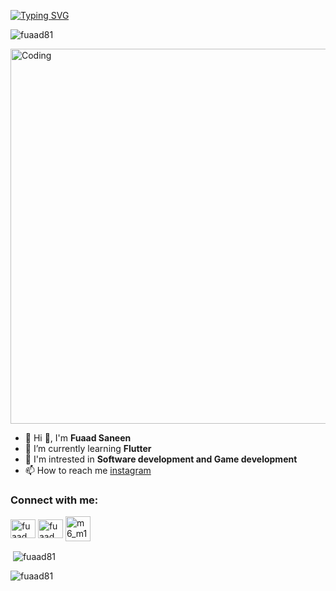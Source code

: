 
[![Typing SVG](https://readme-typing-svg.demolab.com?font=vina+sans&size=30&pause=1000&color=0BF700&random=false&width=435&lines=Fuaad+Saneen;Passionate+in+SOFTWARE+DEVELOPER)](https://git.io/typing-svg)
<p align="left"> <img src="https://komarev.com/ghpvc/?username=fuaad81&label=Profile%20views&color=0e75b6&style=flat" alt="fuaad81" /> </p>
<img align="center" alt="Coding" width="600" src="https://user-images.githubusercontent.com/74038190/212750147-854a394f-fee9-4080-9770-78a4b7ece53f.gif">


- 🎈 Hi 👋, I'm **Fuaad Saneen**
- 🌱 I’m currently learning **Flutter**
- 🌟 I'm intrested in **Software development and Game development**
- 📫 How to reach me [instagram](https://www.instagram.com/fuaad_x3)

<h3 align="left">Connect with me:</h3>
<p align="left">
<a href="https://linkedin.com/in/fuaad saneen" target="blank"><img align="center" src="https://raw.githubusercontent.com/rahuldkjain/github-profile-readme-generator/master/src/images/icons/Social/linked-in-alt.svg" alt="fuaad saneen" height="30" width="40" /></a>
<a href="https://instagram.com/fuaad_x3" target="blank"><img align="center" src="https://raw.githubusercontent.com/rahuldkjain/github-profile-readme-generator/master/src/images/icons/Social/instagram.svg" alt="fuaad_x3" height="30" width="40" /></a>
<a href="https://t.me/m6_m1k3y" target="blank"><img align="center" src="https://cdn-icons-png.flaticon.com/512/2673/2673702.png" alt="m6_m1k3y" height="40" width="40" /></a>
</p>

<p>&nbsp;<img align="center" src="https://github-readme-stats.vercel.app/api?username=fuaad81&show_icons=true&locale=en" alt="fuaad81" /></p>
  
<p><img align="center" src="https://github-readme-streak-stats.herokuapp.com/?user=fuaad81&" alt="fuaad81" /></p>
